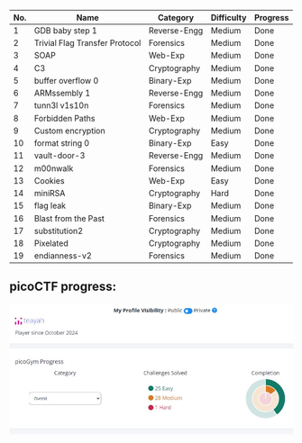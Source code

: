 
| No. | Name                           | Category     | Difficulty | Progress        |
| --- | ------------------------------ | ------------ | ---------- | --------------- |
| 1   | GDB baby step 1                | Reverse-Engg | Medium     | Done |
| 2   | Trivial Flag Transfer Protocol | Forensics    | Medium     | Done |
| 3   | SOAP                           | Web-Exp      | Medium     | Done |
| 4   | C3                             | Cryptography | Medium     | Done            |
| 5   | buffer overflow 0              | Binary-Exp   | Medium     | Done |
| 6   | ARMssembly 1                   | Reverse-Engg | Medium     | Done |
| 7   | tunn3l v1s10n                  | Forensics    | Medium     | Done |
| 8   | Forbidden Paths                | Web-Exp      | Medium     | Done |
| 9   | Custom encryption              | Cryptography | Medium     | Done           |
| 10  | format string 0                | Binary-Exp   | Easy       | Done |
| 11  | vault-door-3                   | Reverse-Engg | Medium     | Done |
| 12  | m00nwalk                       | Forensics    | Medium     | Done |
| 13  | Cookies                        | Web-Exp      | Easy       | Done |
| 14  | miniRSA                        | Cryptography | Hard       | Done |
| 15  | flag leak                      | Binary-Exp   | Medium     | Done |
| 16 | Blast from the Past | Forensics | Medium | Done | 
| 17 | substitution2 | Cryptography | Medium | Done | 
| 18 | Pixelated | Cryptography | Medium | Done | 
| 19 | endianness-v2 | Forensics | Medium | Done

## picoCTF progress: 

![pico.JPG](https://github.com/teayahz/cryptonite_taskphase_tia/blob/main/picoCTF/images/pico.JPG?raw=true)
